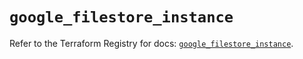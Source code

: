 # `google_filestore_instance`

Refer to the Terraform Registry for docs: [`google_filestore_instance`](https://registry.terraform.io/providers/hashicorp/google-beta/5.35.0/docs/resources/google_filestore_instance).
